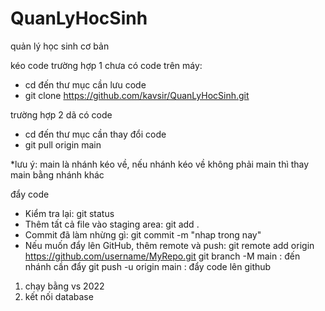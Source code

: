 # QuanLyHocSinh
quản lý học sinh cơ bản

kéo code
trường hợp 1 chưa có code trên máy:
- cd đến thư mục cần lưu code
- git clone  https://github.com/kavsir/QuanLyHocSinh.git

trường hợp 2 dã có code
- cd đến thư mục cần thay đổi code
- git pull origin main

*lưu ý: main là nhánh kéo về, nếu nhánh kéo về không phải main thì thay main bằng nhánh khác

đẩy code
- Kiểm tra lại: git status
- Thêm tất cả file vào staging area: git add .
- Commit đã làm nhừng gì: git commit -m "nhap trong nay"
- Nếu muốn đẩy lên GitHub, thêm remote và push:
git remote add origin https://github.com/username/MyRepo.git
git branch -M main : đến nhánh cần đẩy
git push -u origin main : đẩy code lên github




1. chạy bằng vs 2022
2. kết nối database
